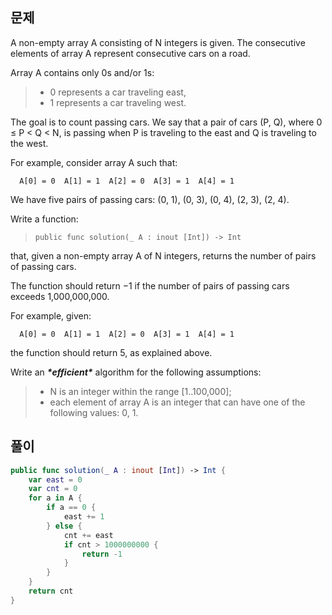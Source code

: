 ## 문제

A non-empty array A consisting of N integers is given. The consecutive elements of array A represent consecutive cars on a road.

Array A contains only 0s and/or 1s:

> - 0 represents a car traveling east,
> - 1 represents a car traveling west.

The goal is to count passing cars. We say that a pair of cars (P, Q), where 0 ≤ P < Q < N, is passing when P is traveling to the east and Q is traveling to the west.

For example, consider array A such that:

```
  A[0] = 0  A[1] = 1  A[2] = 0  A[3] = 1  A[4] = 1
```

We have five pairs of passing cars: (0, 1), (0, 3), (0, 4), (2, 3), (2, 4).

Write a function:

> ```
> public func solution(_ A : inout [Int]) -> Int
> ```

that, given a non-empty array A of N integers, returns the number of pairs of passing cars.

The function should return −1 if the number of pairs of passing cars exceeds 1,000,000,000.

For example, given:

```
  A[0] = 0  A[1] = 1  A[2] = 0  A[3] = 1  A[4] = 1
```

the function should return 5, as explained above.

Write an ***\*efficient\**** algorithm for the following assumptions:

> - N is an integer within the range [1..100,000];
> - each element of array A is an integer that can have one of the following values: 0, 1.

## 풀이

```swift
public func solution(_ A : inout [Int]) -> Int {
    var east = 0
    var cnt = 0
    for a in A {
        if a == 0 {
            east += 1
        } else {
            cnt += east
            if cnt > 1000000000 {
                return -1
            }
        }
    }
    return cnt
}
```

